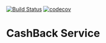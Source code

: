 [![Build Status](https://travis-ci.org/Lapeno23/CashBack.svg?branch=master)](https://travis-ci.org/Lapeno23/CashBack)
[![codecov](https://codecov.io/gh/Lapeno23/CashBack/branch/master/graph/badge.svg)](https://codecov.io/gh/Lapeno23/CashBack)

# CashBack Service
